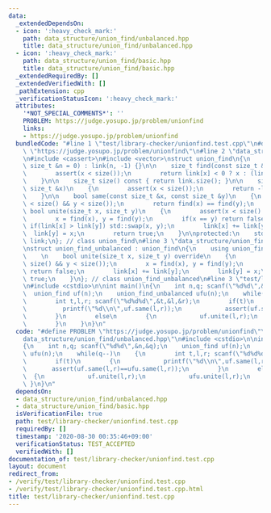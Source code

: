 ```yaml
---
data:
  _extendedDependsOn:
  - icon: ':heavy_check_mark:'
    path: data_structure/union_find/unbalanced.hpp
    title: data_structure/union_find/unbalanced.hpp
  - icon: ':heavy_check_mark:'
    path: data_structure/union_find/basic.hpp
    title: data_structure/union_find/basic.hpp
  _extendedRequiredBy: []
  _extendedVerifiedWith: []
  _pathExtension: cpp
  _verificationStatusIcon: ':heavy_check_mark:'
  attributes:
    '*NOT_SPECIAL_COMMENTS*': ''
    PROBLEM: https://judge.yosupo.jp/problem/unionfind
    links:
    - https://judge.yosupo.jp/problem/unionfind
  bundledCode: "#line 1 \"test/library-checker/unionfind.test.cpp\"\n#define PROBLEM\
    \ \"https://judge.yosupo.jp/problem/unionfind\"\n#line 2 \"data_structure/union_find/basic.hpp\"\
    \n#include <cassert>\n#include <vector>\nstruct union_find\n{\n    union_find(const\
    \ size_t &n = 0) : link(n, -1) {}\n\n    size_t find(const size_t &x)\n    {\n\
    \        assert(x < size());\n        return link[x] < 0 ? x : (link[x] = find(link[x]));\n\
    \    }\n\n    size_t size() const { return link.size(); }\n\n    size_t size(const\
    \ size_t &x)\n    {\n        assert(x < size());\n        return -link[find(x)];\n\
    \    }\n\n    bool same(const size_t &x, const size_t &y)\n    {\n        assert(x\
    \ < size() && y < size());\n        return find(x) == find(y);\n    }\n\n    virtual\
    \ bool unite(size_t x, size_t y)\n    {\n        assert(x < size() && y < size());\n\
    \        x = find(x), y = find(y);\n        if(x == y) return false;\n       \
    \ if(link[x] > link[y]) std::swap(x, y);\n        link[x] += link[y];\n      \
    \  link[y] = x;\n        return true;\n    }\n\nprotected:\n    std::vector<int>\
    \ link;\n}; // class union_find\n#line 3 \"data_structure/union_find/unbalanced.hpp\"\
    \nstruct union_find_unbalanced : union_find\n{\n    using union_find::union_find;\n\
    \    \n    bool unite(size_t x, size_t y) override\n    {\n        assert(x <\
    \ size() && y < size());\n        x = find(x), y = find(y);\n        if(x == y)\
    \ return false;\n        link[x] += link[y];\n        link[y] = x;\n        return\
    \ true;\n    }\n}; // class union_find_unbalanced\n#line 3 \"test/library-checker/unionfind.test.cpp\"\
    \n#include <cstdio>\n\nint main()\n{\n    int n,q; scanf(\"%d%d\",&n,&q);\n  \
    \  union_find uf(n);\n    union_find_unbalanced ufu(n);\n    while(q--)\n    {\n\
    \        int t,l,r; scanf(\"%d%d%d\",&t,&l,&r);\n        if(t)\n        {\n  \
    \          printf(\"%d\\n\",uf.same(l,r));\n            assert(uf.same(l,r)==ufu.same(l,r));\n\
    \        }\n        else\n        {\n            uf.unite(l,r);\n            ufu.unite(l,r);\n\
    \        }\n    }\n}\n"
  code: "#define PROBLEM \"https://judge.yosupo.jp/problem/unionfind\"\n#include \"\
    data_structure/union_find/unbalanced.hpp\"\n#include <cstdio>\n\nint main()\n\
    {\n    int n,q; scanf(\"%d%d\",&n,&q);\n    union_find uf(n);\n    union_find_unbalanced\
    \ ufu(n);\n    while(q--)\n    {\n        int t,l,r; scanf(\"%d%d%d\",&t,&l,&r);\n\
    \        if(t)\n        {\n            printf(\"%d\\n\",uf.same(l,r));\n     \
    \       assert(uf.same(l,r)==ufu.same(l,r));\n        }\n        else\n      \
    \  {\n            uf.unite(l,r);\n            ufu.unite(l,r);\n        }\n   \
    \ }\n}\n"
  dependsOn:
  - data_structure/union_find/unbalanced.hpp
  - data_structure/union_find/basic.hpp
  isVerificationFile: true
  path: test/library-checker/unionfind.test.cpp
  requiredBy: []
  timestamp: '2020-08-30 00:35:46+09:00'
  verificationStatus: TEST_ACCEPTED
  verifiedWith: []
documentation_of: test/library-checker/unionfind.test.cpp
layout: document
redirect_from:
- /verify/test/library-checker/unionfind.test.cpp
- /verify/test/library-checker/unionfind.test.cpp.html
title: test/library-checker/unionfind.test.cpp
---
```

